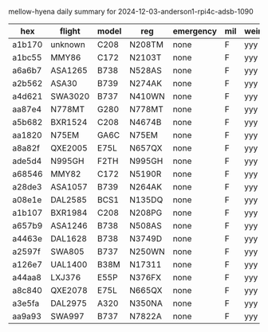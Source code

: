 mellow-hyena daily summary for 2024-12-03-anderson1-rpi4c-adsb-1090

|hex|flight|model|reg|emergency|mil|weirdo|
|--|--|--|--|--|--|--|
|a1b170|unknown|C208|N208TM|none|F|yyy|
|a1bc55|MMY86|C172|N2103T|none|F|yyy|
|a6a6b7|ASA1265|B738|N528AS|none|F|yyy|
|a2b562|ASA30|B739|N274AK|none|F|yyy|
|a4d621|SWA3020|B737|N410WN|none|F|yyy|
|aa87e4|N778MT|G280|N778MT|none|F|yyy|
|a5b682|BXR1524|C208|N4674B|none|F|yyy|
|aa1820|N75EM|GA6C|N75EM|none|F|yyy|
|a8a82f|QXE2005|E75L|N657QX|none|F|yyy|
|ade5d4|N995GH|F2TH|N995GH|none|F|yyy|
|a68546|MMY82|C172|N5190R|none|F|yyy|
|a28de3|ASA1057|B739|N264AK|none|F|yyy|
|a08e1e|DAL2585|BCS1|N135DQ|none|F|yyy|
|a1b107|BXR1984|C208|N208PG|none|F|yyy|
|a657b9|ASA1246|B738|N508AS|none|F|yyy|
|a4463e|DAL1628|B738|N3749D|none|F|yyy|
|a2597f|SWA805|B737|N250WN|none|F|yyy|
|a126e7|UAL1400|B38M|N17311|none|F|yyy|
|a44aa8|LXJ376|E55P|N376FX|none|F|yyy|
|a8c840|QXE2078|E75L|N665QX|none|F|yyy|
|a3e5fa|DAL2975|A320|N350NA|none|F|yyy|
|aa9a93|SWA997|B737|N7822A|none|F|yyy|
